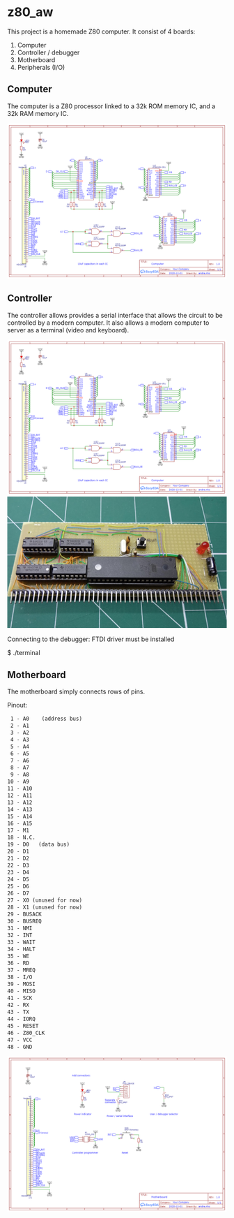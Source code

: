# z80_aw

This project is a homemade Z80 computer. It consist of 4 boards:

1. Computer
2. Controller / debugger
3. Motherboard
4. Peripherals (I/O)

## Computer

The computer is a Z80 processor linked to a 32k ROM memory IC, and a 32k RAM memory IC.

![Controller](image/Computer.png)

## Controller

The controller allows provides a serial interface that allows the circuit to be controlled by a modern computer. It also allows a modern computer to server as a terminal (video and keyboard).

![Controller schematic](image/Computer.png)
![Controller](image/z80_controller.jpg)

Connecting to the debugger: FTDI driver must be installed

   $ ./terminal


## Motherboard

The motherboard simply connects rows of pins.

Pinout:

```
 1 - A0    (address bus)
 2 - A1
 3 - A2
 4 - A3
 5 - A4
 6 - A5
 7 - A6
 8 - A7
 9 - A8
10 - A9
11 - A10
12 - A11
13 - A12
14 - A13
15 - A14
16 - A15
17 - M1
18 - N.C.
19 - D0   (data bus)
20 - D1
21 - D2
22 - D3
23 - D4
24 - D5
25 - D6
26 - D7
27 - X0 (unused for now)
28 - X1 (unused for now)
29 - BUSACK
30 - BUSREQ
31 - NMI
32 - INT
33 - WAIT
34 - HALT
35 - WE
36 - RD
37 - MREQ
38 - I/O
39 - MOSI
40 - MISO
41 - SCK
42 - RX
43 - TX
44 - IORQ
45 - RESET
46 - Z80_CLK
47 - VCC
48 - GND
```

![Controller](image/Motherboard.png)

